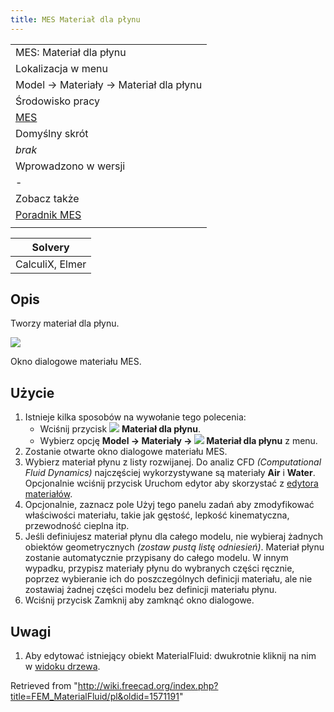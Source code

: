 ```yaml
---
title: MES Materiał dla płynu
---
```


|                                                    |
| -------------------------------------------------- |
| MES: Materiał dla płynu                            |
| Lokalizacja w menu                                 |
| Model → Materiały → Materiał dla płynu             |
| Środowisko pracy                                   |
| [MES](/FEM_Workbench/pl "FEM Workbench/pl")        |
| Domyślny skrót                                     |
| _brak_                                             |
| Wprowadzono w wersji                               |
| -                                                  |
| Zobacz także                                       |
| [Poradnik MES](/FEM_tutorial/pl "FEM tutorial/pl") |
|                                                    |

| Solvery         |
| --------------- |
| CalculiX, Elmer |

## Opis

Tworzy materiał dla płynu.

![](/images/FEMMaterialFluidProperties.png)

Okno dialogowe materiału MES.

## Użycie

1. Istnieje kilka sposobów na wywołanie tego polecenia:
   - Wciśnij przycisk ![](/images/FEM_MaterialFluid.svg) **Materiał dla płynu**.
   - Wybierz opcję **Model → Materiały → ![](/images/FEM_MaterialFluid.svg) Materiał dla płynu‏‎** z menu.
2. Zostanie otwarte okno dialogowe materiału MES.
3. Wybierz materiał płynu z listy rozwijanej. Do analiz CFD _(Computational Fluid Dynamics)_ najczęściej wykorzystywane są materiały **Air** i **Water**. Opcjonalnie wciśnij przycisk Uruchom edytor aby skorzystać z [edytora materiałów](/Material_Edit/pl "Material Edit/pl").
4. Opcjonalnie, zaznacz pole Użyj tego panelu zadań aby zmodyfikować właściwości materiału, takie jak gęstość, lepkość kinematyczna, przewodność cieplna itp.
5. Jeśli definiujesz materiał płynu dla całego modelu, nie wybieraj żadnych obiektów geometrycznych _(zostaw pustą listę odniesień)_. Materiał płynu zostanie automatycznie przypisany do całego modelu. W innym wypadku, przypisz materiały płynu do wybranych części ręcznie, poprzez wybieranie ich do poszczególnych definicji materiału, ale nie zostawiaj żadnej części modelu bez definicji materiału płynu.
6. Wciśnij przycisk Zamknij aby zamknąć okno dialogowe.

## Uwagi

1. Aby edytować istniejący obiekt MaterialFluid: dwukrotnie kliknij na nim w [widoku drzewa](/Tree_view/pl "Tree view/pl").

Retrieved from "<http://wiki.freecad.org/index.php?title=FEM_MaterialFluid/pl&oldid=1571191>"
